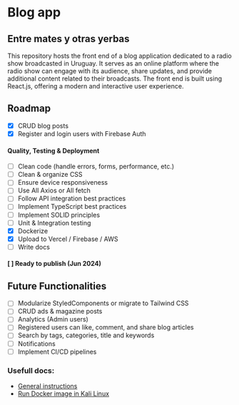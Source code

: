 # Blog app
## Entre mates y otras yerbas

This repository hosts the front end of a blog application dedicated to a radio show broadcasted in Uruguay. It serves as an online platform where the radio show can engage with its audience, share updates, and provide additional content related to their broadcasts. The front end is built using React.js, offering a modern and interactive user experience.

## Roadmap
- [X] CRUD blog posts
- [X] Register and login users with Firebase Auth

#### Quality, Testing & Deployment
- [ ] Clean code (handle errors, forms, performance, etc.)
- [ ] Clean & organize CSS
- [ ] Ensure device responsiveness
- [ ] Use All Axios or All fetch
- [ ] Follow API integration best practices
- [ ] Implement TypeScript best practices
- [ ] Implement SOLID principles
- [ ] Unit & Integration testing
- [X] Dockerize
- [X] Upload to Vercel / Firebase / AWS
- [ ] Write docs

#### [ ] Ready to publish (Jun 2024)

## Future Functionalities
- [ ] Modularize StyledComponents or migrate to Tailwind CSS
- [ ] CRUD ads & magazine posts
- [ ] Analytics (Admin users)
- [ ] Registered users can like, comment, and share blog articles
- [ ] Search by tags, categories, title and keywords
- [ ] Notifications
- [ ] Implement CI/CD pipelines

### Usefull docs:

- [General instructions](./docs/general.md)
- [Run Docker image in Kali Linux](./docs/docker.md)

